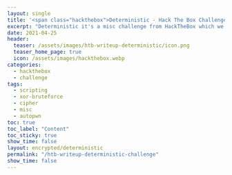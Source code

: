```yaml
---
layout: single
title: '<span class="hackthebox">Deterministic - Hack The Box Challenge</span>'
excerpt: "Deterministic it's a misc challenge from HackTheBox which we have to process up process up a lot of zips in a chaotic order based on a provided dictionary, and then we will find a XORed ciphertext."
date: 2021-04-25
header:
  teaser: /assets/images/htb-writeup-deterministic/icon.png
  teaser_home_page: true
  icon: /assets/images/hackthebox.webp
categories:
  - hackthebox
  - challenge
tags:  
  - scripting
  - xor-bruteforce
  - cipher
  - misc
  - autopwn
toc: true
toc_label: "Content"
toc_sticky: true
show_time: false
layout: encrypted/deterministic
permalink: "/htb-writeup-deterministic-challenge"
show_time: false
---
```

